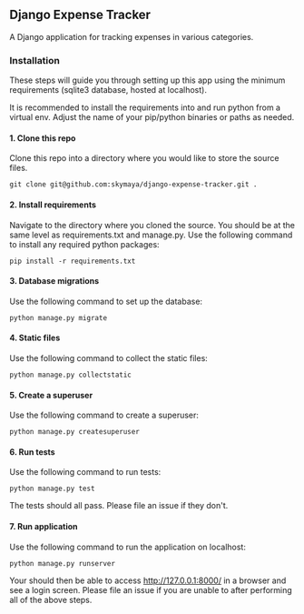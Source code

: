 ## Django Expense Tracker

A Django application for tracking expenses in various categories.

### Installation

These steps will guide you through setting up this app using the minimum requirements (sqlite3 database, hosted at localhost).

It is recommended to install the requirements into and run python from a virtual env. Adjust the name of your pip/python binaries or paths as needed.

#### 1. Clone this repo

Clone this repo into a directory where you would like to store the source files.

`git clone git@github.com:skymaya/django-expense-tracker.git .`

#### 2. Install requirements

Navigate to the directory where you cloned the source. You should be at the same level as requirements.txt and manage.py. Use the following command to install any required python packages:

`pip install -r requirements.txt`

#### 3. Database migrations

Use the following command to set up the database:

`python manage.py migrate`

#### 4. Static files

Use the following command to collect the static files:

`python manage.py collectstatic`

#### 5. Create a superuser

Use the following command to create a superuser:

`python manage.py createsuperuser`

#### 6. Run tests

Use the following command to run tests:

`python manage.py test`

The tests should all pass. Please file an issue if they don't.

#### 7. Run application

Use the following command to run the application on localhost:

`python manage.py runserver`

Your should then be able to access http://127.0.0.1:8000/ in a browser and see a login screen. Please file an issue if you are unable to after performing all of the above steps.
